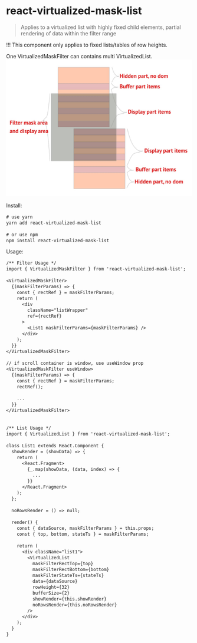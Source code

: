 # react-virtualized-mask-list
> Applies to a virtualized list with highly fixed child elements, partial rendering of data within the filter range

!!! This component only applies to fixed lists/tables of row heights.

One VirtualizedMaskFilter can contains multi VirtualizedList.
![The mask filter](src/static/filtermask.jpg)

Install:
```
# use yarn
yarn add react-virtualized-mask-list

# or use npm
npm install react-virtualized-mask-list
```

Usage:
```
/** Filter Usage */
import { VirtualizedMaskFilter } from 'react-virtualized-mask-list';

<VirtualizedMaskFilter>
  {(maskFilterParams) => {
    const { rectRef } = maskFilterParams;
    return (
      <div
        className="listWrapper"
        ref={rectRef}
      >
        <List1 maskFilterParams={maskFilterParams} />
      </div>
    );
  }}
</VirtualizedMaskFilter>

// if scroll container is window, use useWindow prop
<VirtualizedMaskFilter useWindow>
  {(maskFilterParams) => {
    const { rectRef } = maskFilterParams;
    rectRef();

    ...
  }}
</VirtualizedMaskFilter>


/** List Usage */
import { VirtualizedList } from 'react-virtualized-mask-list';

class List1 extends React.Component {
  showRender = (showData) => {
    return (
      <React.Fragment>
        {_.map(showData, (data, index) => {
          ...
        }}
      </React.Fragment>
    );
  };

  noRowsRender = () => null;

  render() {
    const { dataSource, maskFilterParams } = this.props;
    const { top, bottom, stateTs } = maskFilterParams;

    return (
      <div className="list1">
        <VirtualizedList
          maskFilterRectTop={top}
          maskFilterRectBottom={bottom}
          maskFilterStateTs={stateTs}
          data={dataSource}
          rowHeight={32}
          bufferSize={2}
          showRender={this.showRender}
          noRowsRender={this.noRowsRender}
        />
      </div>
    );
  }
}
```
